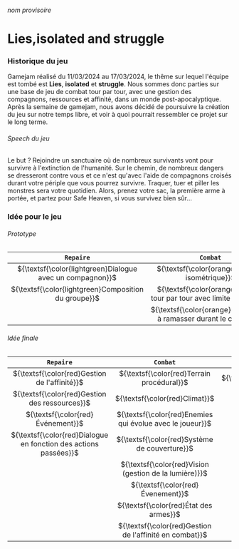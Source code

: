 ###### nom provisoire
Lies,isolated and struggle
======

### Historique du jeu
Gamejam réalisé du 11/03/2024 au 17/03/2024, le thême sur lequel l'équipe est tombé est **Lies**, **isolated** et **struggle**. Nous sommes donc parties sur une base de jeu de combat tour par tour, avec une gestion des compagnons, ressources et affinité, dans un monde post-apocalyptique. Après la semaine de gamejam, nous avons décidé de poursuivre la création du jeu sur notre temps libre, et voir à quoi pourrait ressembler ce projet sur le long terme.

###### Speech du jeu
Le but ? Rejoindre un sanctuaire où de nombreux survivants vont pour survivre à l'extinction de l'humanité. Sur le chemin, de nombreux dangers se dresseront contre vous et ce n'est qu'avec l'aide de compagnons croisés durant votre périple que vous pourrez survivre. Traquer, tuer et piller les monstres sera votre quotidien. Alors, prenez votre sac, la première arme à portée, et partez pour Safe Heaven, si vous survivez bien sûr...

### Idée pour le jeu
###### Prototype 
|                        `Repaire`                          |                           `Combat`                                |                      `Niveaux`                     |
| :-------------------------------------------------------: | :---------------------------------------------------------------: | :-------------------------------------------------:|
| ${\textsf{\color{lightgreen}Dialogue avec un compagnon}}$ | ${\textsf{\color{orange}Tilemap isométrique}}$                | ${\textsf{\color{lightgreen}Difficulté linéaire}}$ |
| ${\textsf{\color{lightgreen}Composition du groupe}}$      | ${\textsf{\color{orange}Combat tour par tour avec limite de tours}}$ | ${\textsf{\color{lightgreen}Pas d'embranchement}}$ |
|                                                           | ${\textsf{\color{orange}Ressources à ramasser durant le combat}}$    |                                                    |

###### Idée finale

|                            `Repaire`                             |                          `Combat`                         |                     `Niveaux`                  |
| :--------------------------------------------------------------: | :-------------------------------------------------------: | :--------------------------------------------: |
| ${\textsf{\color{red}Gestion de l'affinité}}$                    | ${\textsf{\color{red}Terrain procédural}}$                | ${\textsf{\color{red}Embranchement}}$          |
| ${\textsf{\color{red}Gestion des ressources}}$                   | ${\textsf{\color{red}Climat}}$                            | ${\textsf{\color{red}Choix de la difficulté}}$ |
| ${\textsf{\color{red}Événement}}$                                | ${\textsf{\color{red}Enemies qui évolue avec le joueur}}$ |                                                |
| ${\textsf{\color{red}Dialogue en fonction des actions passées}}$ | ${\textsf{\color{red}Système de couverture}}$             |                                                |
|                                                                  | ${\textsf{\color{red}Vision (gestion de la lumière)}}$    |                                                |
|                                                                  | ${\textsf{\color{red}Évenement}}$                         |                                                |
|                                                                  | ${\textsf{\color{red}État des armes}}$                    |                                                |
|                                                                  | ${\textsf{\color{red}Gestion de l'affinité en combat}}$   |                                                |
